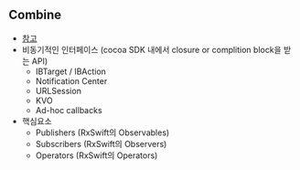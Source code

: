 ## Combine
- [참고](https://developer.apple.com/documentation/combine)
- 비동기적인 인터페이스 (cocoa SDK 내에서 closure or complition block을 받는 API)
  - IBTarget / IBAction
  - Notification Center
  - URLSession
  - KVO
  - Ad-hoc callbacks
- 핵심요소
  - Publishers  (RxSwift의 Observables)
  - Subscribers (RxSwift의 Observers)
  - Operators   (RxSwift의 Operators)
